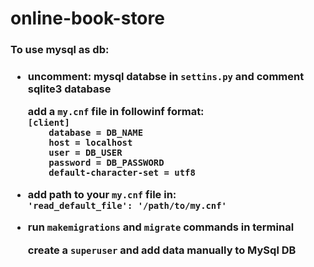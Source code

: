 # online-book-store
<h3>To use mysql as db:<h3>
<ul>
  <li><p>uncomment: mysql databse in <code>settins.py</code> and comment sqlite3 database</p>
    <p>add a <code>my.cnf</code> file in followinf format:<br>
    <code>[client]
    database = DB_NAME
    host = localhost
    user = DB_USER
    password = DB_PASSWORD
    default-character-set = utf8</code>
    </p>
  </li>
  <li> 
    <p>add path to your <code>my.cnf</code> file in:<br>
    <code>'read_default_file': '/path/to/my.cnf'</code>
    </p>
  </li>
  <li>
    <p>run <code>makemigrations</code> and <code>migrate</code> commands in terminal</p>
    <p>create a <code>superuser</code> and add data manually to MySql DB</p>
  </li>
</ul>
